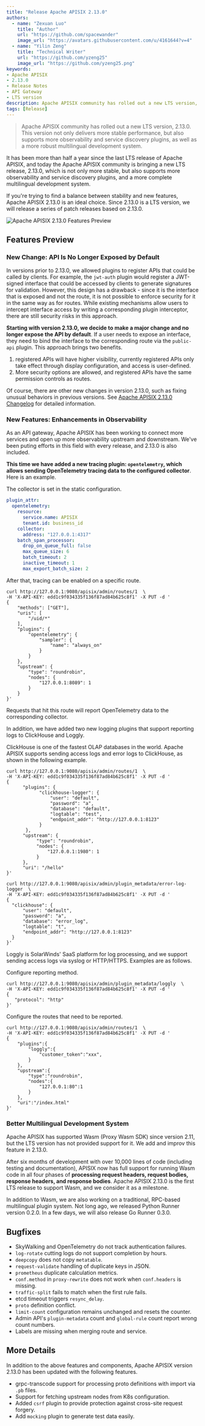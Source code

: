 ```yaml
---
title: "Release Apache APISIX 2.13.0"
authors:
  - name: "Zexuan Luo"
    title: "Author"
    url: "https://github.com/spacewander"
    image_url: "https://avatars.githubusercontent.com/u/4161644?v=4"
  - name: "Yilin Zeng"
    title: "Technical Writer"
    url: "https://github.com/yzeng25"
    image_url: "https://github.com/yzeng25.png"
keywords: 
- Apache APISIX
- 2.13.0
- Release Notes
- API Gateway
- LTS version
description: Apache APISIX community has rolled out a new LTS version, 2.13.0. This version not only delivers more stable performance, but also supports more observability and service discovery plugins, as well as a more robust multilingual development system.
tags: [Release]
---
```


> Apache APISIX community has rolled out a new LTS version, 2.13.0. This version not only delivers more stable performance, but also supports more observability and service discovery plugins, as well as a more robust multilingual development system.

<!--truncate-->

It has been more than half a year since the last LTS release of Apache APISIX, and today the Apache APISIX community is bringing a new LTS release, 2.13.0, which is not only more stable, but also supports more observability and service discovery plugins, and a more complete multilingual development system.

If you're trying to find a balance between stability and new features, Apache APISIX 2.13.0 is an ideal choice. Since 2.13.0 is a LTS version, we will release a series of patch releases based on 2.13.0.

![Apache APISIX 2.13.0 Features Preview](https://static.apiseven.com/202108/1648452101951-d69cb087-a6b4-490f-9a7b-47e122f72240.png)

## Features Preview

### New Change: API Is No Longer Exposed by Default

In versions prior to 2.13.0, we allowed plugins to register APIs that could be called by clients. For example, the `jwt-auth` plugin would register a JWT-signed interface that could be accessed by clients to generate signatures for validation. However, this design has a  drawback - since it is the interface that is exposed and not the route, it is not possible to enforce security for it in the same way as for routes. While existing mechanisms allow users to intercept interface access by writing a corresponding plugin interceptor, there are still security risks in this approach.

**Starting with version 2.13.0, we decide to make a major change and no longer expose the API by default**. If a user needs to expose an interface, they need to bind the interface to the corresponding route via the `public-api` plugin. This approach brings two benefits.

1. registered APIs will have higher visibility, currently registered APIs only take effect through display configuration, and access is user-defined.
2. More security options are allowed, and registered APIs have the same permission controls as routes.

Of course, there are other new changes in version 2.13.0, such as fixing unusual behaviors in previous versions. See [Apache APISIX 2.13.0 Changelog](https://github.com/apache/apisix/blob/release/2.13/CHANGELOG.md#2130) for detailed information.

### New Features: Enhancements in Observability

As an API gateway, Apache APISIX has been working to connect more services and open up more observability upstream and downstream. We've been puting efforts in this field with every release, and 2.13.0 is also included.

**This time we have added a new tracing plugin: `opentelemetry`, which allows sending OpenTelemetry tracing data to the configured collector**. Here is an example.

The collector is set in the static configuration.

```yaml
plugin_attr:
  opentelemetry:
    resource:
      service.name: APISIX
      tenant.id: business_id
    collector:
      address: "127.0.0.1:4317"
    batch_span_processor:
      drop_on_queue_full: false
      max_queue_size: 6
      batch_timeout: 2
      inactive_timeout: 1
      max_export_batch_size: 2
```

After that, tracing can be enabled on a specific route.

```shell
curl http://127.0.0.1:9080/apisix/admin/routes/1  \
-H 'X-API-KEY: edd1c9f034335f136f87ad84b625c8f1' -X PUT -d '
{
    "methods": ["GET"],
    "uris": [
        "/uid/*"
    ],
    "plugins": {
        "opentelemetry": {
            "sampler": {
                "name": "always_on"
            }
        }
    },
    "upstream": {
        "type": "roundrobin",
        "nodes": {
            "127.0.0.1:8089": 1
        }
    }
}'
```

Requests that hit this route will report OpenTelemetry data to the corresponding collector.

In addition, we have added two new logging plugins that support reporting logs to ClickHouse and Loggly.

ClickHouse is one of the fastest OLAP databases in the world. Apache APISIX supports sending access logs and error logs to ClickHouse, as shown in the following example.

```shell
curl http://127.0.0.1:9080/apisix/admin/routes/1  \
-H 'X-API-KEY: edd1c9f034335f136f87ad84b625c8f1' -X PUT -d '
{
      "plugins": {
            "clickhouse-logger": {
                "user": "default",
                "password": "a",
                "database": "default",
                "logtable": "test",
                "endpoint_addr": "http://127.0.0.1:8123"
            }
       },
      "upstream": {
           "type": "roundrobin",
           "nodes": {
               "127.0.0.1:1980": 1
           }
      },
      "uri": "/hello"
}'
```

```shell
curl http://127.0.0.1:9080/apisix/admin/plugin_metadata/error-log-logger  \
-H 'X-API-KEY: edd1c9f034335f136f87ad84b625c8f1' -X PUT -d '
{
  "clickhouse": {
      "user": "default",
      "password": "a",
      "database": "error_log",
      "logtable": "t",
      "endpoint_addr": "http://127.0.0.1:8123"
  }
}'
```

Loggly is SolarWinds' SaaS platform for log processing, and we support sending access logs via syslog or HTTP/HTTPS. Examples are as follows.

Configure reporting method.

```shell
curl http://127.0.0.1:9080/apisix/admin/plugin_metadata/loggly  \
-H 'X-API-KEY: edd1c9f034335f136f87ad84b625c8f1' -X PUT -d '
{
   "protocol": "http"
}'
```

Configure the routes that need to be reported.

```shell
curl http://127.0.0.1:9080/apisix/admin/routes/1  \
-H 'X-API-KEY: edd1c9f034335f136f87ad84b625c8f1' -X PUT -d '
{
    "plugins":{
        "loggly":{
            "customer_token":"xxx",
        }
    },
    "upstream":{
        "type":"roundrobin",
        "nodes":{
            "127.0.0.1:80":1
        }
    },
    "uri":"/index.html"
}'
```

### Better Multilingual Development System

Apache APISIX has supported Wasm (Proxy Wasm SDK) since version 2.11, but the LTS version has not provided support for it. We add and improv this feature in 2.13.0.

After six months of development with over 10,000 lines of code (including testing and documentation), APISIX now has full support for running Wasm code in all four phases of **processing request headers, request bodies, response headers, and response bodies**. Apache APISIX 2.13.0 is the first LTS release to support Wasm, and we consider it as a milestone.

In addition to Wasm, we are also working on a traditional, RPC-based multilingual plugin system. Not long ago, we released Python Runner version 0.2.0. In a few days, we will also release Go Runner 0.3.0.

## Bugfixes

- SkyWalking and OpenTelemetry do not track authentication failures.
- `log-rotate` cutting logs do not support completion by hours.
- `deepcopy` does not copy `metatable`.
- `request-validate` handling of duplicate keys in JSON.
- `prometheus` duplicate calculation metrics.
- `conf.method` in `proxy-rewrite` does not work when `conf.headers` is missing.
- `traffic-split` fails to match when the first rule fails.
- etcd timeout triggers `resync_delay`.
- `proto` definition conflict.
- `limit-count` configuration remains unchanged and resets the counter.
- Admin API's `plugin-metadata` count and `global-rule` count report wrong count numbers.
- Labels are missing when merging route and service.

## More Details

In addition to the above features and components, Apache APISIX version 2.13.0 has been updated with the following features.

- grpc-transcode support for processing proto definitions with import via `.pb` files.
- Support for fetching upstream nodes from K8s configuration.
- Added `csrf` plugin to provide protection against cross-site request forgery.
- Add `mocking` plugin to generate test data easily.
